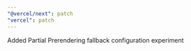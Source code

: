 ```yaml
---
"@vercel/next": patch
"vercel": patch
---
```


Added Partial Prerendering fallback configuration experiment
